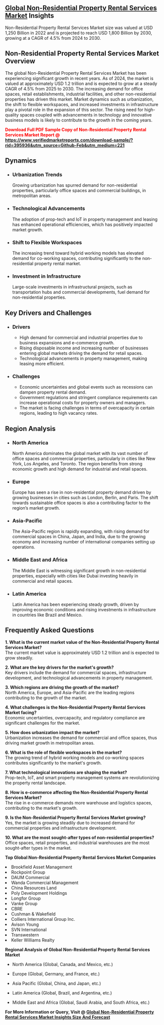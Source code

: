 <h2><a href="https://www.verifiedmarketreports.com/download-sample/?rid=395936&amp;utm_source=Github&amp;utm_medium=221" target="_blank">Global Non-Residential Property Rental Services Market</a> Insights</h2><p>Non-Residential Property Rental Services Market size was valued at USD 1,250 Billion in 2022 and is projected to reach USD 1,800 Billion by 2030, growing at a CAGR of 4.5% from 2024 to 2030.</p><p> <h2>Non-Residential Property Rental Services Market Overview</h2> <p>The global Non-Residential Property Rental Services Market has been experiencing significant growth in recent years. As of 2024, the market is valued at approximately USD 1.2 trillion and is expected to grow at a steady CAGR of 4.5% from 2025 to 2030. The increasing demand for office spaces, retail establishments, industrial facilities, and other non-residential properties has driven this market. Market dynamics such as urbanization, the shift to flexible workspaces, and increased investments in infrastructure play a pivotal role in the expansion of this sector. The rising need for high-quality spaces coupled with advancements in technology and innovative business models is likely to contribute to the growth in the coming years.</p> <p><strong><p><span class=""><span style="color: #ff0000;"><strong>Download Full PDF Sample Copy of Non-Residential Property Rental Services Market Report</strong> @ </span><a href="https://www.verifiedmarketreports.com/download-sample/?rid=395936&amp;utm_source=Github-Feb&amp;utm_medium=221" target="_blank">https://www.verifiedmarketreports.com/download-sample/?rid=395936&amp;utm_source=Github-Feb&amp;utm_medium=221</a></span></p></strong></p> <h2>Dynamics</h2> <ul> <li><h3>Urbanization Trends</h3> Growing urbanization has spurred demand for non-residential properties, particularly office spaces and commercial buildings, in metropolitan areas.</li> <li><h3>Technological Advancements</h3> The adoption of prop-tech and IoT in property management and leasing has enhanced operational efficiencies, which has positively impacted market growth.</li> <li><h3>Shift to Flexible Workspaces</h3> The increasing trend toward hybrid working models has elevated demand for co-working spaces, contributing significantly to the non-residential property rental market.</li> <li><h3>Investment in Infrastructure</h3> Large-scale investments in infrastructural projects, such as transportation hubs and commercial developments, fuel demand for non-residential properties.</li> </ul> <h2>Key Drivers and Challenges</h2> <ul> <li><h3>Drivers</h3> <ul> <li>High demand for commercial and industrial properties due to business expansions and e-commerce growth.</li> <li>Rising disposable income and increasing number of businesses entering global markets driving the demand for retail spaces.</li> <li>Technological advancements in property management, making leasing more efficient.</li> </ul> </li> <li><h3>Challenges</h3> <ul> <li>Economic uncertainties and global events such as recessions can dampen property rental demand.</li> <li>Government regulations and stringent compliance requirements can increase operational costs for property owners and managers.</li> <li>The market is facing challenges in terms of overcapacity in certain regions, leading to high vacancy rates.</li> </ul> </li> </ul> <h2>Region Analysis</h2> <ul> <li><h3>North America</h3> North America dominates the global market with its vast number of office spaces and commercial properties, particularly in cities like New York, Los Angeles, and Toronto. The region benefits from strong economic growth and high demand for industrial and retail spaces.</li> <li><h3>Europe</h3> Europe has seen a rise in non-residential property demand driven by growing businesses in cities such as London, Berlin, and Paris. The shift towards sustainable office spaces is also a contributing factor to the region’s market growth.</li> <li><h3>Asia-Pacific</h3> The Asia-Pacific region is rapidly expanding, with rising demand for commercial spaces in China, Japan, and India, due to the growing economy and increasing number of international companies setting up operations.</li> <li><h3>Middle East and Africa</h3> The Middle East is witnessing significant growth in non-residential properties, especially with cities like Dubai investing heavily in commercial and retail spaces.</li> <li><h3>Latin America</h3> Latin America has been experiencing steady growth, driven by improving economic conditions and rising investments in infrastructure in countries like Brazil and Mexico.</li> </ul> <h2>Frequently Asked Questions</h2> <p><strong>1. What is the current market value of the Non-Residential Property Rental Services Market?</strong><br> The current market value is approximately USD 1.2 trillion and is expected to grow steadily.</p> <p><strong>2. What are the key drivers for the market's growth?</strong><br> Key drivers include the demand for commercial spaces, infrastructure development, and technological advancements in property management.</p> <p><strong>3. Which regions are driving the growth of the market?</strong><br> North America, Europe, and Asia-Pacific are the leading regions contributing to the growth of the market.</p> <p><strong>4. What challenges is the Non-Residential Property Rental Services Market facing?</strong><br> Economic uncertainties, overcapacity, and regulatory compliance are significant challenges for the market.</p> <p><strong>5. How does urbanization impact the market?</strong><br> Urbanization increases the demand for commercial and office spaces, thus driving market growth in metropolitan areas.</p> <p><strong>6. What is the role of flexible workspaces in the market?</strong><br> The growing trend of hybrid working models and co-working spaces contributes significantly to the market's growth.</p> <p><strong>7. What technological innovations are shaping the market?</strong><br> Prop-tech, IoT, and smart property management systems are revolutionizing the property rental landscape.</p> <p><strong>8. How is e-commerce affecting the Non-Residential Property Rental Services Market?</strong><br> The rise in e-commerce demands more warehouse and logistics spaces, contributing to the market's growth.</p> <p><strong>9. Is the Non-Residential Property Rental Services Market growing?</strong><br> Yes, the market is growing steadily due to increased demand for commercial properties and infrastructure development.</p> <p><strong>10. What are the most sought-after types of non-residential properties?</strong><br> Office spaces, retail properties, and industrial warehouses are the most sought-after types in the market.</p> </p><p><strong>Top Global Non-Residential Property Rental Services Market Companies</strong></p><div data-test-id=""><p><li>Brookfield Asset Management</li><li> Rockpoint Group</li><li> DAUM Commercial</li><li> Wanda Commercial Management</li><li> China Resources Land</li><li> Poly Development Holdings</li><li> Longfor Group</li><li> Vanke Group</li><li> CBRE</li><li> Cushman & Wakefield</li><li> Colliers International Group Inc.</li><li> Avison Young</li><li> SVN International</li><li> Transwestern</li><li> Keller Williams Realty</li></p><div><strong>Regional Analysis of&nbsp;Global Non-Residential Property Rental Services Market</strong></div><ul><li dir="ltr"><p dir="ltr">North America&nbsp;(Global, Canada, and Mexico, etc.)</p></li><li dir="ltr"><p dir="ltr">Europe (Global, Germany, and France, etc.)</p></li><li dir="ltr"><p dir="ltr">Asia Pacific&nbsp;(Global, China, and Japan, etc.)</p></li><li dir="ltr"><p dir="ltr">Latin America&nbsp;(Global, Brazil, and Argentina, etc.)</p></li><li dir="ltr">Middle East and Africa&nbsp;(Global, Saudi Arabia, and South Africa, etc.)</li></ul><p><strong>For More Information or Query, Visit @&nbsp;</strong><strong><a href="https://www.verifiedmarketreports.com/product/non-residential-property-rental-services-market/?utm_source=Github&amp;utm_medium=221" target="_blank">Global Non-Residential Property Rental Services Market Insights Size And Forecast</a></strong></p></div>
